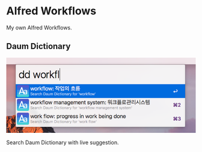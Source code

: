 Alfred Workflows
================

My own Alfred Workflows.

Daum Dictionary
---------------

![screenshot](https://raw.githubusercontent.com/aseom/images/master/alfred-daum-dictionary-resize.png)

Search Daum Dictionary with live suggestion.
